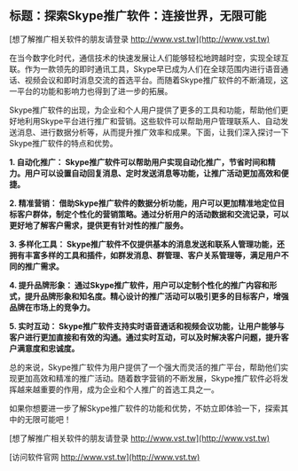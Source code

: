 ## **标题：探索Skype推广软件：连接世界，无限可能**

[想了解推广相关软件的朋友请登录 http://www.vst.tw](http://www.vst.tw)

在当今数字化时代，通信技术的快速发展让人们能够轻松地跨越时空，实现全球互联。作为一款领先的即时通讯工具，Skype早已成为人们在全球范围内进行语音通话、视频会议和即时消息交流的首选平台。而随着Skype推广软件的不断涌现，这一平台的功能和影响力也得到了进一步的拓展。

Skype推广软件的出现，为企业和个人用户提供了更多的工具和功能，帮助他们更好地利用Skype平台进行推广和营销。这些软件可以帮助用户管理联系人、自动发送消息、进行数据分析等，从而提升推广效率和成果。下面，让我们深入探讨一下Skype推广软件的特点和优势。

**1. 自动化推广： Skype推广软件可以帮助用户实现自动化推广，节省时间和精力。用户可以设置自动回复消息、定时发送消息等功能，让推广活动更加高效和便捷。**

**2. 精准营销： 借助Skype推广软件的数据分析功能，用户可以更加精准地定位目标客户群体，制定个性化的营销策略。通过分析用户的活动数据和交流记录，可以更好地了解客户需求，提供更有针对性的推广服务。**

**3. 多样化工具： Skype推广软件不仅提供基本的消息发送和联系人管理功能，还拥有丰富多样的工具和插件，如群发消息、群管理、客户关系管理等，满足用户不同的推广需求。**

**4. 提升品牌形象： 通过Skype推广软件，用户可以定制个性化的推广内容和形式，提升品牌形象和知名度。精心设计的推广活动可以吸引更多的目标客户，增强品牌在市场上的竞争力。**

**5. 实时互动： Skype推广软件支持实时语音通话和视频会议功能，让用户能够与客户进行更加直接和有效的沟通。通过实时互动，可以及时解决客户问题，提升客户满意度和忠诚度。**

总的来说，Skype推广软件为用户提供了一个强大而灵活的推广平台，帮助他们实现更加高效和精准的推广活动。随着数字营销的不断发展，Skype推广软件必将发挥越来越重要的作用，成为企业和个人推广的首选工具之一。

如果你想要进一步了解Skype推广软件的功能和优势，不妨立即体验一下，探索其中的无限可能吧！

[想了解推广相关软件的朋友请登录 http://www.vst.tw](http://www.vst.tw)


[访问软件官网 http://www.vst.tw](http://www.vst.tw)
